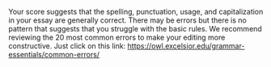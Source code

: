 Your score suggests that the spelling, punctuation, usage, and capitalization in your essay are generally correct. There may be errors but there is no pattern that suggests that you struggle with the basic rules. We recommend reviewing the 20 most common errors to make your editing more constructive. Just click on this link: https://owl.excelsior.edu/grammar-essentials/common-errors/ 
